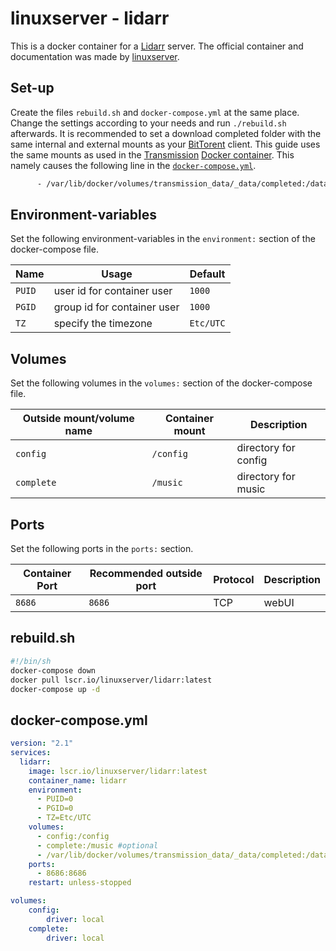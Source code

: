 # linuxserver - lidarr

This is a docker container for a [Lidarr](https://github.com/Lidarr/Lidarr)
server.
The official container and documentation was made by
[linuxserver](https://hub.docker.com/r/linuxserver/lidarr).

## Set-up

Create the files `rebuild.sh` and `docker-compose.yml` at the same place.
Change the settings according to your needs and run `./rebuild.sh` afterwards.
It is recommended to set a download completed folder with the same internal and
external mounts as your [BitTorent](/wiki/bittorrent.md) client.
This guide uses the same mounts as used in the
[Transmission](/wiki/transmission.md)
[Docker container](/wiki/docker-images/haugene_-_transmission-openvpn.md).
This namely causes the following line in the
[`docker-compose.yml`](#docker-composeyml).

```txt
      - /var/lib/docker/volumes/transmission_data/_data/completed:/data/completed #optional
```

## Environment-variables

Set the following environment-variables in the `environment:` section of the
docker-compose file.

| Name                  | Usage                       | Default                 |
| --------------------- | --------------------------- | ----------------------- |
| `PUID`                | user id for container user  | `1000`                  |
| `PGID`                | group id for container user | `1000`                  |
| `TZ`                  | specify the timezone        | `Etc/UTC`               |

## Volumes

Set the following volumes in the `volumes:` section of the docker-compose file.

| Outside mount/volume name | Container mount   | Description                       |
| ------------------------- | ----------------- | --------------------------------- |
| `config`                  | `/config`         | directory for config              |
| `complete`                | `/music`          | directory for music               |

## Ports

Set the following ports in the `ports:` section.

| Container Port | Recommended outside port | Protocol | Description  |
| -------------- | ------------------------ | -------- | ------------ |
| `8686`         | `8686`                   | TCP      | webUI        |

## rebuild.sh

```sh
#!/bin/sh
docker-compose down
docker pull lscr.io/linuxserver/lidarr:latest
docker-compose up -d
```

## docker-compose.yml

```yml
version: "2.1"
services:
  lidarr:
    image: lscr.io/linuxserver/lidarr:latest
    container_name: lidarr
    environment:
      - PUID=0
      - PGID=0
      - TZ=Etc/UTC
    volumes:
      - config:/config
      - complete:/music #optional
      - /var/lib/docker/volumes/transmission_data/_data/completed:/data/completed #optional
    ports:
      - 8686:8686
    restart: unless-stopped

volumes:
    config:
        driver: local
    complete:
        driver: local
```
